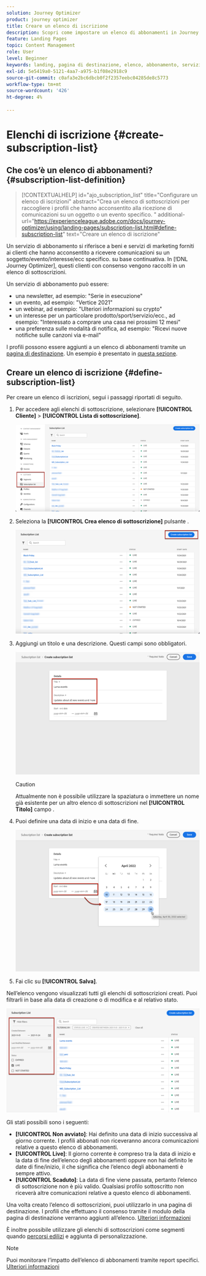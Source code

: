 ```yaml
---
solution: Journey Optimizer
product: journey optimizer
title: Creare un elenco di iscrizione
description: Scopri come impostare un elenco di abbonamenti in Journey Optimizer
feature: Landing Pages
topic: Content Management
role: User
level: Beginner
keywords: landing, pagina di destinazione, elenco, abbonamento, servizio
exl-id: 5e5419a0-5121-4aa7-a975-b1f08e2918c9
source-git-commit: c0afa3e2bc6dbcb0f2f2357eebc04285de8c5773
workflow-type: tm+mt
source-wordcount: '426'
ht-degree: 4%

---
```


# Elenchi di iscrizione {#create-subscription-list}

## Che cos’è un elenco di abbonamenti? {#subscription-list-definition}

>[!CONTEXTUALHELP]
>id="ajo_subscription_list"
>title="Configurare un elenco di iscrizioni"
>abstract="Crea un elenco di sottoscrizioni per raccogliere i profili che hanno acconsentito alla ricezione di comunicazioni su un oggetto o un evento specifico. "
>additional-url="https://experienceleague.adobe.com/docs/journey-optimizer/using/landing-pages/subscription-list.html#define-subscription-list" text="Creare un elenco di iscrizione"

Un servizio di abbonamento si riferisce a beni e servizi di marketing forniti ai clienti che hanno acconsentito a ricevere comunicazioni su un soggetto/evento/interesse/ecc specifico. su base continuativa. In [!DNL Journey Optimizer], questi clienti con consenso vengono raccolti in un elenco di sottoscrizioni.

Un servizio di abbonamento può essere:

* una newsletter, ad esempio: &quot;Serie in esecuzione&quot;
* un evento, ad esempio: &quot;Vertice 2021&quot;
* un webinar, ad esempio: &quot;Ulteriori informazioni su crypto&quot;
* un interesse per un particolare prodotto/sport/servizio/ecc., ad esempio: &quot;Interessato a comprare una casa nei prossimi 12 mesi&quot;
* una preferenza sulle modalità di notifica, ad esempio: &quot;Ricevi nuove notifiche sulle canzoni via e-mail&quot;

I profili possono essere aggiunti a un elenco di abbonamenti tramite un [pagina di destinazione](create-lp.md). Un esempio è presentato in [questa sezione](lp-use-cases.md#subscription-to-a-service).

## Creare un elenco di iscrizione {#define-subscription-list}

Per creare un elenco di iscrizioni, segui i passaggi riportati di seguito.

1. Per accedere agli elenchi di sottoscrizione, selezionare **[!UICONTROL Cliente]** > **[!UICONTROL Lista di sottoscrizione]**.

   ![](assets/lp_subscription-lists.png)

1. Seleziona la **[!UICONTROL Crea elenco di sottoscrizione]** pulsante .

   ![](assets/lp_create-subscription-list.png)

1. Aggiungi un titolo e una descrizione. Questi campi sono obbligatori.

   ![](assets/lp_subscription-list-name.png)

   >[!CAUTION]
   >
   >Attualmente non è possibile utilizzare la spaziatura o immettere un nome già esistente per un altro elenco di sottoscrizioni nel **[!UICONTROL Titolo]** campo .

1. Puoi definire una data di inizio e una data di fine.

   ![](assets/lp_subscription-list-dates.png)

1. Fai clic su **[!UICONTROL Salva]**.

Nell’elenco vengono visualizzati tutti gli elenchi di sottoscrizioni creati. Puoi filtrarli in base alla data di creazione o di modifica e al relativo stato.

![](assets/lp_subscription-filters.png)

Gli stati possibili sono i seguenti:

* **[!UICONTROL Non avviato]**: Hai definito una data di inizio successiva al giorno corrente. I profili abbonati non riceveranno ancora comunicazioni relative a questo elenco di abbonamenti.
* **[!UICONTROL Live]**: Il giorno corrente è compreso tra la data di inizio e la data di fine dell’elenco degli abbonamenti oppure non hai definito le date di fine/inizio, il che significa che l’elenco degli abbonamenti è sempre attivo.
* **[!UICONTROL Scaduto]**: La data di fine viene passata, pertanto l’elenco di sottoscrizione non è più valido. Qualsiasi profilo sottoscritto non riceverà altre comunicazioni relative a questo elenco di abbonamenti.

Una volta creato l’elenco di sottoscrizioni, puoi utilizzarlo in una pagina di destinazione. I profili che effettuano il consenso tramite il modulo della pagina di destinazione verranno aggiunti all’elenco. [Ulteriori informazioni](design-lp.md)

È inoltre possibile utilizzare gli elenchi di sottoscrizioni come segmenti quando [percorsi edilizi](../building-journeys/journey-gs.md#jo-build) e aggiunta di personalizzazione.

>[!NOTE]
>
>Puoi monitorare l’impatto dell’elenco di abbonamenti tramite report specifici. [Ulteriori informazioni](../reports/subscription-report-live.md)
